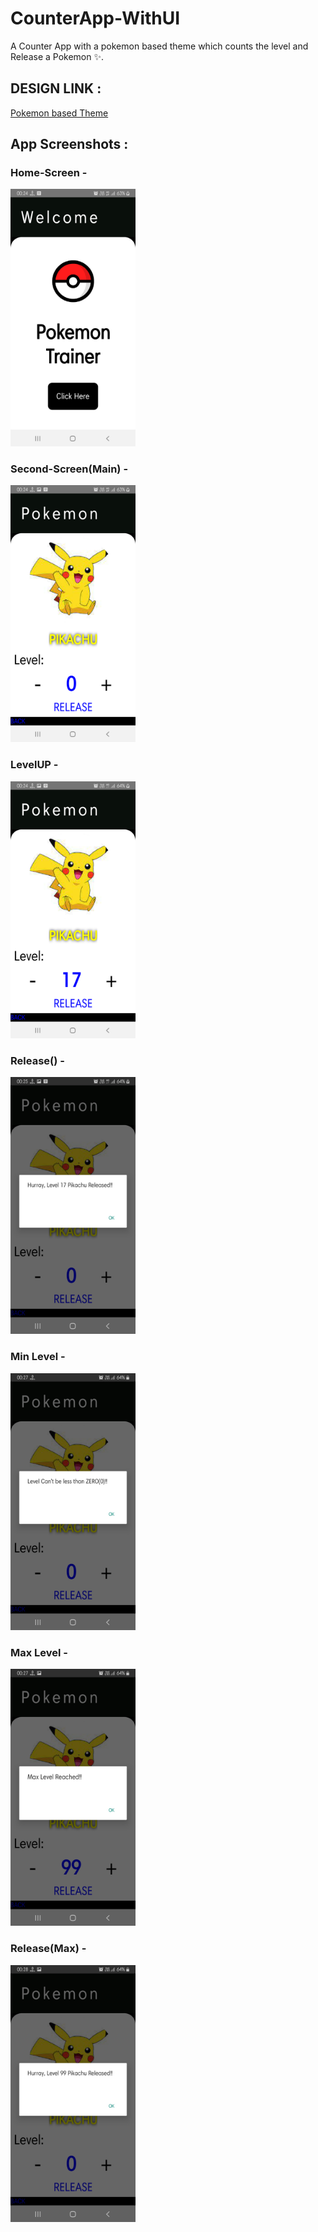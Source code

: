 # CounterApp-WithUI
A Counter App with a pokemon based theme which counts the level and Release a Pokemon ✨. 
## DESIGN LINK : 
[Pokemon based Theme](https://dribbble.com/shots/17332968-Pok-dex-Apps-Design-Exploration?utm_source=Clipboard_Shot&utm_campaign=nurasmara&utm_content=Pok%C3%A9dex%20Apps%20%7C%20Design%20Exploration&utm_medium=Social_Share&utm_source=Clipboard_Shot&utm_campaign=nurasmara&utm_content=Pok%C3%A9dex%20Apps%20%7C%20Design%20Exploration&utm_medium=Social_Share)
## App Screenshots : 
### Home-Screen -
<img width=200 src="https://github.com/Priyanshu-Vyas/CounterApp-WithUI/blob/main/ss/Screenshot_20220125-002417_CounterUI.png"></img>
### Second-Screen(Main) -
<img width=200 src="https://github.com/Priyanshu-Vyas/CounterApp-WithUI/blob/main/ss/Screenshot_20220125-002423_CounterUI.png"></img>
### LevelUP -
<img width=200 src="https://github.com/Priyanshu-Vyas/CounterApp-WithUI/blob/main/ss/Screenshot_20220125-002455_CounterUI.png"></img>
### Release() -
<img width=200 src="https://github.com/Priyanshu-Vyas/CounterApp-WithUI/blob/main/ss/Screenshot_20220125-002502_CounterUI.png"></img>
### Min Level -
<img width=200 src="https://github.com/Priyanshu-Vyas/CounterApp-WithUI/blob/main/ss/Screenshot_20220125-002732_CounterUI.png"></img>
### Max Level -
<img width=200 src="https://github.com/Priyanshu-Vyas/CounterApp-WithUI/blob/main/ss/Screenshot_20220125-002759_CounterUI.png"></img>
### Release(Max) -
<img width=200 src="https://github.com/Priyanshu-Vyas/CounterApp-WithUI/blob/main/ss/Screenshot_20220125-002805_CounterUI.png"></img>
